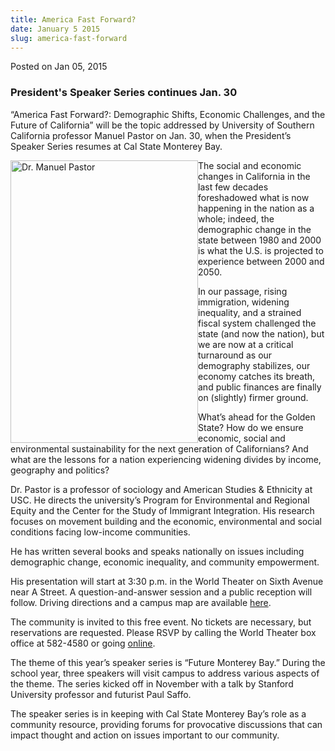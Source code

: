 ```yaml
---
title: America Fast Forward?
date: January 5 2015
slug: america-fast-forward
---
```


 



<span class="date">Posted on Jan 05, 2015    </span>
<h3>President&apos;s Speaker Series continues Jan. 30</h3>
<p>&#x201C;America Fast Forward?: Demographic Shifts, Economic Challenges,
and the Future of California&#x201D; will be the topic addressed by
University of Southern California professor Manuel Pastor on Jan.
30, when the President&#x2019;s Speaker Series resumes at Cal State
Monterey Bay.</p>
<p><img alt="Dr. Manuel Pastor" src="https://news.csumb.edu/sites/default/files/65/attachments/news/images/mpastor_1.jpg" style="width:300px; height:452px; float:left">The social and
economic changes in California in the last few decades foreshadowed
what is now happening in the nation as a whole; indeed, the
demographic change in the state between 1980 and 2000 is what the
U.S. is projected to experience between 2000 and 2050.</img></p>
<p>In our passage, rising immigration, widening inequality, and a
strained fiscal system challenged the state (and now the nation),
but we are now at a critical turnaround as our demography
stabilizes, our economy catches its breath, and public finances are
finally on (slightly) firmer ground.</p>
<p>What&#x2019;s ahead for the Golden State? How do we ensure economic,
social and environmental sustainability for the next generation of
Californians? And what are the lessons for a nation experiencing
widening divides by income, geography and politics?</p>
<p>Dr. Pastor is a professor of sociology and American Studies
&amp; Ethnicity at USC. He directs the university&#x2019;s Program for
Environmental and Regional Equity and the Center for the Study of
Immigrant Integration. His research focuses on movement building
and the economic, environmental and social conditions facing
low-income communities.</p>
<p>He has written several books and speaks nationally on issues
including demographic change, economic inequality, and community
empowerment.</p>
<p>His presentation will start at 3:30 p.m. in the World Theater on
Sixth Avenue near A Street. A question-and-answer session and a
public reception will follow. Driving directions and a campus map
are available <a href="https://csumb.edu/maps" rel="nofollow">here</a>. &#xA0;</p>
<p>The community is invited to this free event. No tickets are
necessary, but reservations are requested. Please RSVP by calling
the World Theater box office at 582-4580 or going <a href="https://csumb.edu/rsvp" rel="nofollow">online</a>.</p>
<p>The theme of this year&#x2019;s speaker series is &#x201C;Future Monterey
Bay.&#x201D; During the school year, three speakers will visit campus to
address various aspects of the theme. The series kicked off in
November with a talk by Stanford University professor and futurist
Paul Saffo.</p>
<p>The speaker series is in keeping with Cal State Monterey Bay&#x2019;s
role as a community resource, providing forums for provocative
discussions that can impact thought and action on issues important
to our community.<br>
&#xA0;</br></p>





```
